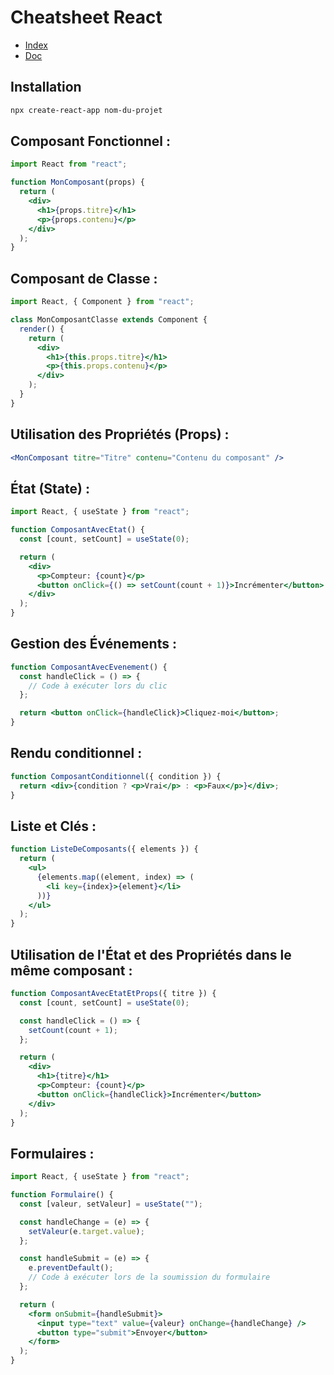 # Cheatsheet React

- [Index](/Readme.md)
- [Doc](https://fr.react.dev/)

## Installation

```bash
npx create-react-app nom-du-projet
```

## Composant Fonctionnel :

```jsx
import React from "react";

function MonComposant(props) {
  return (
    <div>
      <h1>{props.titre}</h1>
      <p>{props.contenu}</p>
    </div>
  );
}
```

## Composant de Classe :

```jsx
import React, { Component } from "react";

class MonComposantClasse extends Component {
  render() {
    return (
      <div>
        <h1>{this.props.titre}</h1>
        <p>{this.props.contenu}</p>
      </div>
    );
  }
}
```

## Utilisation des Propriétés (Props) :

```jsx
<MonComposant titre="Titre" contenu="Contenu du composant" />
```

## État (State) :

```jsx
import React, { useState } from "react";

function ComposantAvecEtat() {
  const [count, setCount] = useState(0);

  return (
    <div>
      <p>Compteur: {count}</p>
      <button onClick={() => setCount(count + 1)}>Incrémenter</button>
    </div>
  );
}
```

## Gestion des Événements :

```jsx
function ComposantAvecEvenement() {
  const handleClick = () => {
    // Code à exécuter lors du clic
  };

  return <button onClick={handleClick}>Cliquez-moi</button>;
}
```

## Rendu conditionnel :

```jsx
function ComposantConditionnel({ condition }) {
  return <div>{condition ? <p>Vrai</p> : <p>Faux</p>}</div>;
}
```

## Liste et Clés :

```jsx
function ListeDeComposants({ elements }) {
  return (
    <ul>
      {elements.map((element, index) => (
        <li key={index}>{element}</li>
      ))}
    </ul>
  );
}
```

## Utilisation de l'État et des Propriétés dans le même composant :

```jsx
function ComposantAvecEtatEtProps({ titre }) {
  const [count, setCount] = useState(0);

  const handleClick = () => {
    setCount(count + 1);
  };

  return (
    <div>
      <h1>{titre}</h1>
      <p>Compteur: {count}</p>
      <button onClick={handleClick}>Incrémenter</button>
    </div>
  );
}
```

## Formulaires :

```jsx
import React, { useState } from "react";

function Formulaire() {
  const [valeur, setValeur] = useState("");

  const handleChange = (e) => {
    setValeur(e.target.value);
  };

  const handleSubmit = (e) => {
    e.preventDefault();
    // Code à exécuter lors de la soumission du formulaire
  };

  return (
    <form onSubmit={handleSubmit}>
      <input type="text" value={valeur} onChange={handleChange} />
      <button type="submit">Envoyer</button>
    </form>
  );
}
```
